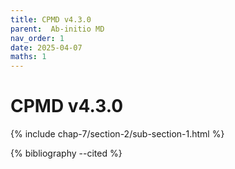 ```yaml
---
title: CPMD v4.3.0
parent:  Ab-initio MD
nav_order: 1
date: 2025-04-07
maths: 1
---
```


# CPMD v4.3.0

{% include chap-7/section-2/sub-section-1.html %}

{% bibliography --cited %}

